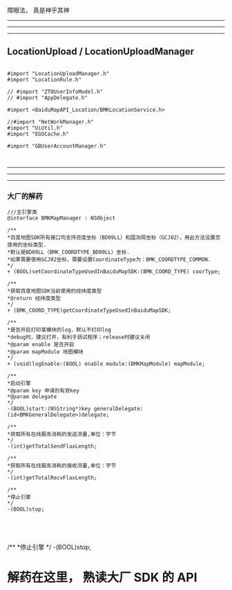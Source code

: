 
障眼法， 真是神乎其神



<hr>


<hr>



<hr>


## LocationUpload / LocationUploadManager




```

#import "LocationUploadManager.h"
#import "LocationRule.h"

// #import "ZTOUserInfoModel.h"
// #import "AppDelegate.h"

#import <BaiduMapAPI_Location/BMKLocationService.h>

//#import "NetWorkManager.h"
#import "UiUtil.h"
#import "EGOCache.h"

#import "GBUserAccountManager.h"



```





<hr>


<hr>



<hr>




### 大厂的解药

```
///主引擎类
@interface BMKMapManager : NSObject

/**
*百度地图SDK所有接口均支持百度坐标（BD09LL）和国测局坐标（GCJ02），用此方法设置您使用的坐标类型.
*默认是BD09LL（BMK_COORDTYPE_BD09LL）坐标.
*如果需要使用GCJ02坐标，需要设置CoordinateType为：BMK_COORDTYPE_COMMON.
*/
+ (BOOL)setCoordinateTypeUsedInBaiduMapSDK:(BMK_COORD_TYPE) coorType;

/**
*获取百度地图SDK当前使用的经纬度类型
*@return 经纬度类型
*/
+ (BMK_COORD_TYPE)getCoordinateTypeUsedInBaiduMapSDK;

/**
*是否开启打印某模块的log，默认不打印log
*debug时，建议打开，有利于调试程序；release时建议关闭
*@param enable 是否开启
*@param mapModule 地图模块
*/
+ (void)logEnable:(BOOL) enable module:(BMKMapModule) mapModule;

/**
*启动引擎
*@param key 申请的有效key
*@param delegate
*/
-(BOOL)start:(NSString*)key generalDelegate:(id<BMKGeneralDelegate>)delegate;

/**
*获取所有在线服务消耗的发送流量,单位：字节
*/
-(int)getTotalSendFlaxLength;

/**
*获取所有在线服务消耗的接收流量,单位：字节
*/
-(int)getTotalRecvFlaxLength;

/**
*停止引擎
*/
-(BOOL)stop;





```






/**
*停止引擎
*/
-(BOOL)stop;




# 解药在这里， 熟读大厂 SDK 的 API
